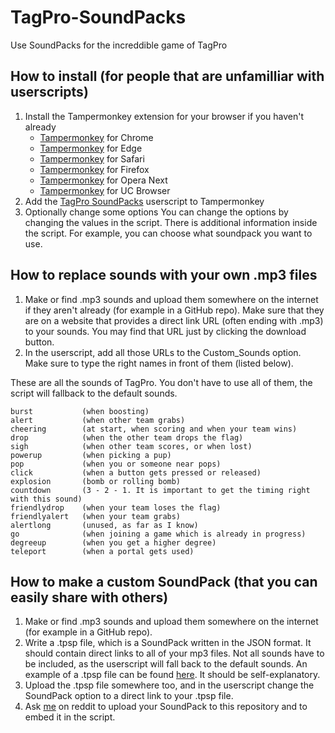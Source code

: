 # TagPro-SoundPacks
Use SoundPacks for the increddible game of TagPro

## How to install (for people that are unfamilliar with userscripts)
1. Install the Tampermonkey extension for your browser if you haven't already
   + [Tampermonkey](https://chrome.google.com/webstore/detail/dhdgffkkebhmkfjojejmpbldmpobfkfo "Install on Chrome") for Chrome
   + [Tampermonkey](https://www.microsoft.com/store/apps/9NBLGGH5162S "Install on Edge") for Edge
   + [Tampermonkey](https://safari.tampermonkey.net/tampermonkey.safariextz "Install on Safari") for Safari
   + [Tampermonkey](https://addons.mozilla.org/en-US/firefox/addon/tampermonkey/ "Install on Firefox") for Firefox
   + [Tampermonkey](https://addons.opera.com/en/extensions/details/tampermonkey-beta/ "Install on Opera Next") for Opera Next
   + [Tampermonkey](https://play.google.com/store/apps/details?id=net.tampermonkey.uc "Install on UC Browser") for UC Browser
2. Add the [TagPro SoundPacks](https://github.com/wilcooo/TagPro-SoundPacks/raw/master/tpsp.user.js "Add to Tampermonkey") userscript to Tampermonkey
3. Optionally change some options
   You can change the options by changing the values in the script. There is additional information inside the script.
   For example, you can choose what soundpack you want to use.

## How to replace sounds with your own .mp3 files
1. Make or find .mp3 sounds and upload them somewhere on the internet if they aren't already (for example in a GitHub repo).  Make sure that they are on a website that provides a direct link URL (often ending with .mp3) to your sounds. You may find that URL just by clicking the download button.
2. In the userscript, add all those URLs to the Custom_Sounds option. Make sure to type the right names in front of them (listed below).

These are all the sounds of TagPro. You don't have to use all of them, the script will fallback to the default sounds.

    burst           (when boosting)
    alert           (when other team grabs)
    cheering        (at start, when scoring and when your team wins)
    drop            (when the other team drops the flag)
    sigh            (when other team scores, or when lost)
    powerup         (when picking a pup)
    pop             (when you or someone near pops)
    click           (when a button gets pressed or released)
    explosion       (bomb or rolling bomb)
    countdown       (3 - 2 - 1. It is important to get the timing right with this sound)
    friendlydrop    (when your team loses the flag)
    friendlyalert   (when your team grabs)
    alertlong       (unused, as far as I know)
    go              (when joining a game which is already in progress)
    degreeup        (when you get a higher degree)
    teleport        (when a portal gets used)

## How to make a custom SoundPack (that you can easily share with others)
1. Make or find .mp3 sounds and upload them somewhere on the internet (for example in a GitHub repo).
2. Write a .tpsp file, which is a SoundPack written in the JSON format. It should contain direct links to all of your mp3 files. Not all sounds have to be included, as the userscript will fall back to the default sounds. An example of a .tpsp file can be found [here](SoundPacks/minimal.tpsp "SoundPacks/minimal.tpsp"). It should be self-explanatory.
3. Upload the .tpsp file somewhere too, and in the userscript change the SoundPack option to a direct link to your .tpsp file.
4. Ask [me](https://reddit.com/user/wilcooo "/u/wilcooo") on reddit to upload your SoundPack to this repository and to embed it in the script.

